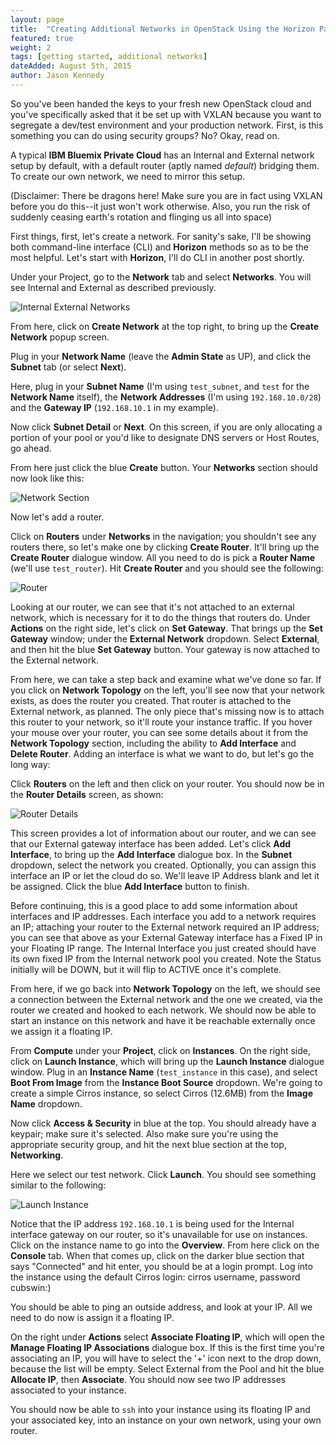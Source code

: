 ```yaml
---
layout: page
title:  "Creating Additional Networks in OpenStack Using the Horizon Panel"
featured: true
weight: 2
tags: [getting started, additional networks]
dateAdded: August 5th, 2015
author: Jason Kennedy
---
```


So you've been handed the keys to your fresh new OpenStack cloud and you've specifically asked that it be set up with VXLAN because you want to segregate a dev/test environment and your production network. First, is this something you can do using security groups? No? Okay, read on.

A typical **IBM Bluemix Private Cloud** has an Internal and External network setup by default, with a default router (aptly named *default*) bridging them. To create our own network, we need to mirror this setup.

(Disclaimer: There be dragons here! Make sure you are in fact using VXLAN before you do this--it just won't work otherwise. Also, you run the risk of suddenly ceasing earth's rotation and flinging us all into space)

First things, first, let's create a network. For sanity's sake, I'll be showing both command-line interface (CLI) and **Horizon** methods so as to be the most helpful. Let's start with **Horizon**, I'll do CLI in another post shortly.

Under your Project, go to the **Network** tab and select **Networks**. You will see Internal and External as described previously.

![Internal External Networks]({{site.baseurl}}/img/Internal_External_Networks.png)


From here, click on **Create Network** at the top right, to bring up the **Create Network** popup screen.

Plug in your **Network Name** (leave the **Admin State** as UP), and click the **Subnet** tab (or select **Next**).

Here, plug in your **Subnet Name** (I'm using `test_subnet`, and `test` for the **Network Name** itself), the **Network Addresses** (I'm using `192.168.10.0/28`) and the **Gateway IP** (`192.168.10.1` in my example).

Now click **Subnet Detail** or **Next**. On this screen, if you are only allocating a portion of your pool or you'd like to designate DNS servers or Host Routes, go ahead.

From here just click the blue **Create** button. Your **Networks** section should now look like this:

![Network Section]({{site.baseurl}}/img/Network_Section.png)

Now let's add a router.

Click on **Routers** under **Networks** in the navigation; you shouldn't see any routers there, so let's make one by clicking **Create Router**. It'll bring up the **Create Router** dialogue window. All you need to do is pick a **Router Name** (we'll use `test_router`). Hit **Create Router** and you should see the following:

![Router]({{site.baseurl}}/img/Router.png)

Looking at our router, we can see that it's not attached to an external network, which is necessary for it to do the things that routers do. Under **Actions** on the right side, let's click on **Set Gateway**. That brings up the **Set Gateway** window; under the **External Network** dropdown.
Select **External**, and then hit the blue **Set Gateway** button. Your gateway is now attached to the External network.

From here, we can take a step back and examine what we've done so far. If you click on **Network Topology** on the left, you'll see now that your network exists, as does the router you created. That router is attached to the External network, as planned. The only piece that's missing now is to attach this router to your network, so it'll route your instance traffic. If you hover your mouse over your router, you can see some details about it from the **Network Topology** section, including the ability to **Add Interface** and **Delete Router**. Adding an interface is what we want to do, but let's go the long way:

Click **Routers** on the left and then click on your router. You should now be in the **Router Details** screen, as shown:

![Router Details]({{site.baseurl}}/img/Router_Details.png)

This screen provides a lot of information about our router, and we can see that our External gateway interface has been added. Let's click **Add Interface**, to bring up the **Add Interface** dialogue box. In the **Subnet** dropdown, select the network you created. Optionally, you can assign this interface an IP or let the cloud do so. We'll leave IP Address blank and let it be assigned. Click the blue **Add Interface** button to finish.

Before continuing, this is a good place to add some information about interfaces and IP addresses. Each interface you add to a network requires an IP; attaching your router to the External network required an IP address; you can see that above as your External Gateway interface has a Fixed IP in your Floating IP range. The Internal Interface you just created should have its own fixed IP from the Internal network pool you created. Note the Status initially will be DOWN, but it will flip to ACTIVE once it's complete.

From here, if we go back into **Network Topology** on the left, we should see a connection between the External network and the one we created, via the router we created and hooked to each network. We should now be able to start an instance on this network and have it be reachable externally once we assign it a floating IP.

From **Compute** under your **Project**, click on **Instances**. On the right side, click on **Launch Instance**, which will bring up the **Launch Instance** dialogue window. Plug in an **Instance Name** (`test_instance` in this case), and select **Boot From Image** from the **Instance Boot Source** dropdown. We're going to create a simple Cirros instance, so select Cirros (12.6MB) from the **Image Name** dropdown.

Now click **Access & Security** in blue at the top. You should already have a keypair; make sure it's selected. Also make sure you're using the appropriate security group, and hit the next blue section at the top, **Networking**.

Here we select our test network. Click **Launch**. You should see something similar to the following:

![Launch Instance]({{site.baseurl}}/img/Launch_Instance.png)

Notice that the IP address `192.168.10.1` is being used for the Internal interface gateway on our router, so it's unavailable for use on instances. Click on the instance name to go into the **Overview**. From here click on the **Console** tab. When that comes up, click on the darker blue section that says "Connected" and hit enter, you should be at a login prompt. Log into the instance using the default Cirros login: cirros username, password cubswin:)

You should be able to ping an outside address, and look at your IP. All we need to do now is assign it a floating IP.

On the right under **Actions** select **Associate Floating IP**, which will open the **Manage Floating IP Associations** dialogue box. If this is the first time you're associating an IP, you will have to select the '+' icon next to the drop down, because the list will be empty. Select External from the Pool and hit the blue **Allocate IP**, then **Associate**. You should now see two IP addresses associated to your instance.

You should now be able to `ssh` into your instance using its floating IP and your associated key, into an instance on your own network, using your own router.
